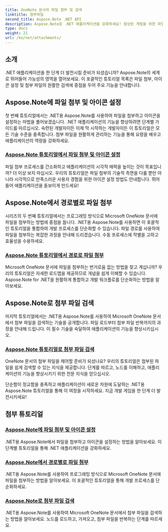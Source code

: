 ```yaml
---
title: OneNote 문서의 파일 첨부 및 검색
linktitle: 첨부파일
second_title: Aspose.Note .NET API
description: Aspose.Note로 .NET 애플리케이션을 강화하세요! 향상된 개발을 위한 파일 첨부, 아이콘 설정, 첨부 파일 검색에 대한 튜토리얼을 살펴보세요.
type: docs
weight: 21
url: /ko/net/attachments/
---
```

## 소개

.NET 애플리케이션을 한 단계 더 발전시킬 준비가 되셨습니까? Aspose.Note의 세계로 뛰어들어 가능성의 영역을 열어보세요. 이 포괄적인 튜토리얼 목록은 파일 첨부, 아이콘 설정 및 첨부 파일의 원활한 검색에 중점을 두어 주요 기능을 안내합니다.

## Aspose.Note에 파일 첨부 및 아이콘 설정
첫 번째 튜토리얼에서는 .NET용 Aspose.Note를 사용하여 파일을 첨부하고 아이콘을 설정하는 마법을 풀어보겠습니다. .NET 애플리케이션의 기능을 향상하려면 단계별 가이드를 따르십시오. 숙련된 개발자이든 이제 막 시작하는 개발자이든 이 튜토리얼은 모든 기술 수준을 충족합니다. 첨부 파일을 원활하게 관리하는 기능을 통해 요령을 배우고 애플리케이션의 역량을 강화하세요.

### [Aspose.Note 튜토리얼에서 파일 첨부 및 아이콘 설정](./attach-file-set-icon/)
파일 첨부 프로세스를 간소화하고 애플리케이션의 시각적 매력을 높이는 것이 목표입니까? 더 이상 보지 마십시오. 우리의 튜토리얼은 파일 첨부의 기술적 측면을 다룰 뿐만 아니라 시각적으로 만족스러운 사용자 경험을 위한 아이콘 설정 방법도 안내합니다. 뛰어들어 애플리케이션을 돋보이게 만드세요!

## Aspose.Note에서 경로별로 파일 첨부
시리즈의 두 번째 튜토리얼에서는 프로그래밍 방식으로 Microsoft OneNote 문서에 파일을 첨부하는 방법에 중점을 둡니다. .NET용 Aspose.Note를 사용하면 이 포괄적인 튜토리얼을 통합하여 개발 프로세스를 단순화할 수 있습니다. 파일 경로를 사용하여 파일을 첨부하는 복잡한 과정을 안내해 드리겠습니다. 수동 프로세스에 작별을 고하고 효율성을 수용하세요.

### [Aspose.Note 튜토리얼에서 경로로 파일 첨부](./attach-file-by-path/)
Microsoft OneNote 문서에 파일을 첨부하는 번거로움 없는 방법을 찾고 계십니까? 우리의 튜토리얼은 자세한 로드맵을 제공하므로 개념을 쉽게 이해할 수 있습니다. Aspose.Note for .NET을 원활하게 통합하고 개발 워크플로를 단순화하는 방법을 알아보세요.

## Aspose.Note로 첨부 파일 검색
마지막 튜토리얼에서는 .NET용 Aspose.Note를 사용하여 Microsoft OneNote 문서에서 첨부 파일을 검색하는 기술을 공개합니다. 파일 로드부터 첨부 파일 반복까지의 과정을 안내해 드립니다. 이 필수 기술을 숙달하여 애플리케이션의 기능을 향상시키십시오.

### [Aspose.Note 튜토리얼로 첨부 파일 검색](./retrieve-attached-files/)
OneNote 문서의 첨부 파일을 제어할 준비가 되셨나요? 우리의 튜토리얼은 첨부된 파일을 쉽게 검색할 수 있는 지식을 제공합니다. 단계를 따르고, 노드를 이해하고, 애플리케이션의 기능을 향상시키기 위한 전문 지식을 얻으십시오.

단순함이 정교함을 충족하고 애플리케이션이 새로운 차원에 도달하는 .NET용 Aspose.Note 튜토리얼을 통해 이 여정을 시작하세요. 지금 개발 게임을 한 단계 더 발전시키세요!
## 첨부 튜토리얼
### [Aspose.Note에 파일 첨부 및 아이콘 설정](./attach-file-set-icon/)
.NET용 Aspose.Note에서 파일을 첨부하고 아이콘을 설정하는 방법을 알아보세요. 이 단계별 튜토리얼을 통해 .NET 애플리케이션을 강화하세요.
### [Aspose.Note에서 경로별로 파일 첨부](./attach-file-by-path/)
.NET용 Aspose.Note를 사용하여 프로그래밍 방식으로 Microsoft OneNote 문서에 파일을 첨부하는 방법을 알아보세요. 이 포괄적인 튜토리얼을 통해 개발 프로세스를 단순화하세요.
### [Aspose.Note로 첨부 파일 검색](./retrieve-attached-files/)
.NET용 Aspose.Note를 사용하여 Microsoft OneNote 문서에서 첨부 파일을 검색하는 방법을 알아보세요. 노드를 로드하고, 가져오고, 첨부 파일을 반복하는 단계를 따르세요.